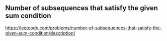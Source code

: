 ## Number of subsequences that satisfy the given sum condition
https://leetcode.com/problems/number-of-subsequences-that-satisfy-the-given-sum-condition/description/
